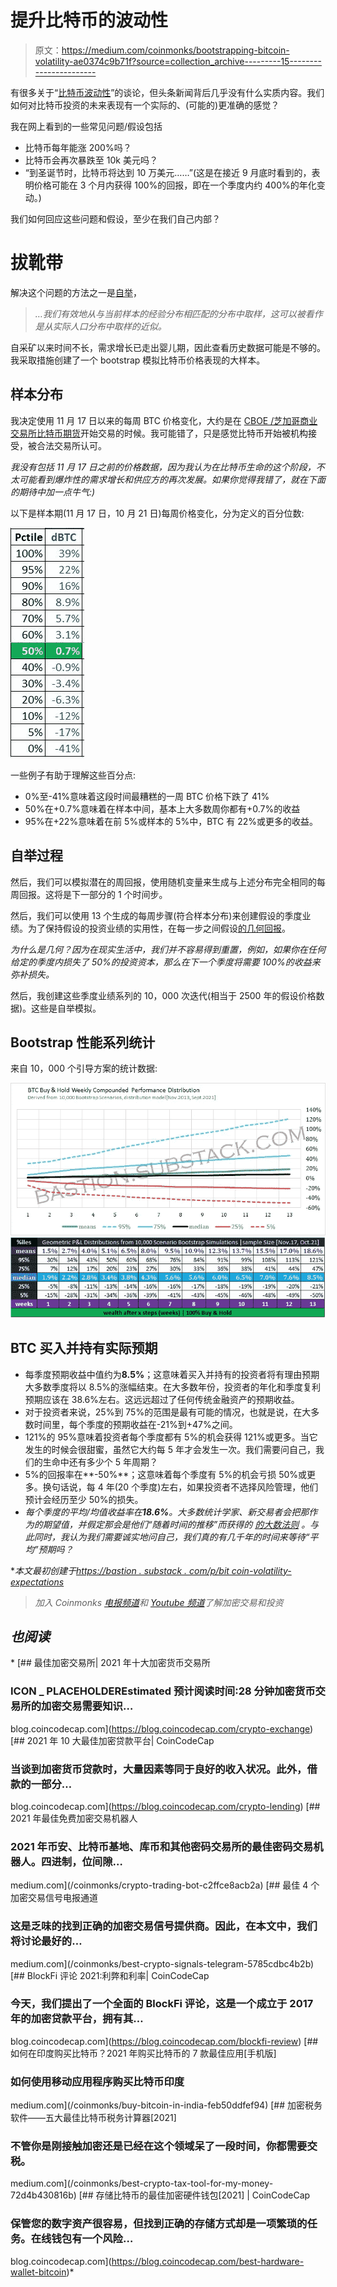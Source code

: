 # 提升比特币的波动性

> 原文：<https://medium.com/coinmonks/bootstrapping-bitcoin-volatility-ae0374c9b71f?source=collection_archive---------15----------------------->

有很多关于“[比特币波动性](https://www.forbes.com/sites/cbovaird/2021/07/01/bitcoin-price-volatility-reached-a-14-month-high-in-june/)”的谈论，但头条新闻背后几乎没有什么实质内容。我们如何对比特币投资的未来表现有一个实际的、(可能的)更准确的感觉？

我在网上看到的一些常见问题/假设包括

*   比特币每年能涨 200%吗？
*   比特币会再次暴跌至 10k 美元吗？
*   “到圣诞节时，比特币将达到 10 万美元……”(这是在接近 9 月底时看到的，表明价格可能在 3 个月内获得 100%的回报，即在一个季度内约 400%的年化变动。)

我们如何回应这些问题和假设，至少在我们自己内部？

# 拔靴带

解决这个问题的方法之一是[自举](https://quantdare.com/bootstrapping-time-series-data/)，

> *…我们有效地从与当前样本的经验分布相匹配的分布中取样，这可以被看作是从实际人口分布中取样的近似。*

自采矿以来时间不长，需求增长已走出婴儿期，因此查看历史数据可能是不够的。我采取措施创建了一个 bootstrap 模拟比特币价格表现的大样本。

## 样本分布

我决定使用 11 月 17 日以来的每周 BTC 价格变化，大约是在 [CBOE /芝加哥商业交易所比特币期货](https://www.investopedia.com/news/bitcoin-futures-cboe-vs-cme-whats-difference/)开始交易的时候。我可能错了，只是感觉比特币开始被机构接受，被合法交易所认可。

*我没有包括 11 月 17 日之前的价格数据，因为我认为在比特币生命的这个阶段，不太可能看到爆炸性的需求增长和供应方的再次发展。如果你觉得我错了，就在下面的期待中加一点牛气:)*

以下是样本期(11 月 17 日，10 月 21 日)每周价格变化，分为定义的百分位数:

![](img/38e1a00bd6c81fb4eea0addf0f3dfa87.png)

一些例子有助于理解这些百分点:

*   0%至-41%意味着这段时间最糟糕的一周 BTC 价格下跌了 41%
*   50%在+0.7%意味着在样本中间，基本上大多数周你都有+0.7%的收益
*   95%在+22%意味着在前 5%或样本的 5%中，BTC 有 22%或更多的收益。

## 自举过程

然后，我们可以模拟潜在的周回报，使用随机变量来生成与上述分布完全相同的每周回报。这将是下一部分的 1 个时间步。

然后，我们可以使用 13 个生成的每周步骤(符合样本分布)来创建假设的季度业绩。为了保持假设的投资业绩的实用性，在每一步之间假设[的几何回报](https://studyfinance.com/geometric-average-return/)。

*为什么是几何？因为在现实生活中，我们并不容易得到重置，例如，如果你在任何给定的季度内损失了 50%的投资资本，那么在下一个季度将需要 100%的收益来弥补损失。*

然后，我创建这些季度业绩系列的 10，000 次迭代(相当于 2500 年的假设价格数据)。这些是自举模拟。

## Bootstrap 性能系列统计

来自 10，000 个引导方案的统计数据:

![](img/6f7eedb52aeb22c61815aa2eadf9bbfe.png)![](img/2a9af7e743ab6be2a831f97c57eafcdb.png)

## BTC 买入并持有实际预期

*   每季度预期收益中值约为**8.5%**；这意味着买入并持有的投资者将有理由预期大多数季度将以 8.5%的涨幅结束。在大多数年份，投资者的年化和季度复利预期应该在 38.6%左右。这远远超过了任何传统金融资产的预期收益。
*   对于投资者来说，25%到 75%的范围是最有可能的情况，也就是说，在大多数时间里，每个季度的预期收益在-21%到+47%之间。
*   121%的 95%意味着投资者每个季度都有 5%的机会获得 121%或更多。当它发生的时候会很甜蜜，虽然它大约每 5 年才会发生一次。我们需要问自己，我们的生命中还有多少个 5 年周期？
*   5%的回报率在**-50%**；这意味着每个季度有 5%的机会亏损 50%或更多。换句话说，每 4 年(20 个季度)左右，如果投资者不选择风险管理，他们预计会经历至少 50%的损失。
*   *每个季度的平均/均值收益率在****18.6%****。大多数统计学家、新交易者会把那作为*[](https://corporatefinanceinstitute.com/resources/knowledge/other/expected-value/)**的期望值，并假定那会是他们“随着时间的推移”而获得的* [*的大数法则*](https://www.probabilitycourse.com/chapter7/7_1_1_law_of_large_numbers.php) *。与此同时，我认为我们需要诚实地问自己，我们真的有几千年的时间来等待“平均”预期吗？**

**本文最初创建于[https://bastion . substack . com/p/bit coin-volatility-expectations](https://bastion.substack.com/p/bitcoin-volatility-expectations)*

> *加入 Coinmonks [电报频道](https://t.me/coincodecap)和 [Youtube 频道](https://www.youtube.com/c/coinmonks/videos)了解加密交易和投资*

## *也阅读*

*[](https://blog.coincodecap.com/crypto-exchange) [## 最佳加密交易所| 2021 年十大加密货币交易所

### ICON _ PLACEHOLDEREstimated 预计阅读时间:28 分钟加密货币交易所的加密交易需要知识…

blog.coincodecap.com](https://blog.coincodecap.com/crypto-exchange) [](https://blog.coincodecap.com/crypto-lending) [## 2021 年 10 大最佳加密贷款平台| CoinCodeCap

### 当谈到加密货币贷款时，大量因素等同于良好的收入状况。此外，借款的一部分…

blog.coincodecap.com](https://blog.coincodecap.com/crypto-lending) [](/coinmonks/crypto-trading-bot-c2ffce8acb2a) [## 2021 年最佳免费加密交易机器人

### 2021 年币安、比特币基地、库币和其他密码交易所的最佳密码交易机器人。四进制，位间隙…

medium.com](/coinmonks/crypto-trading-bot-c2ffce8acb2a) [](/coinmonks/best-crypto-signals-telegram-5785cdbc4b2b) [## 最佳 4 个加密交易信号电报通道

### 这是乏味的找到正确的加密交易信号提供商。因此，在本文中，我们将讨论最好的…

medium.com](/coinmonks/best-crypto-signals-telegram-5785cdbc4b2b) [](https://blog.coincodecap.com/blockfi-review) [## BlockFi 评论 2021:利弊和利率| CoinCodeCap

### 今天，我们提出了一个全面的 BlockFi 评论，这是一个成立于 2017 年的加密贷款平台，拥有其…

blog.coincodecap.com](https://blog.coincodecap.com/blockfi-review) [](/coinmonks/buy-bitcoin-in-india-feb50ddfef94) [## 如何在印度购买比特币？2021 年购买比特币的 7 款最佳应用[手机版]

### 如何使用移动应用程序购买比特币印度

medium.com](/coinmonks/buy-bitcoin-in-india-feb50ddfef94) [](/coinmonks/best-crypto-tax-tool-for-my-money-72d4b430816b) [## 加密税务软件——五大最佳比特币税务计算器[2021]

### 不管你是刚接触加密还是已经在这个领域呆了一段时间，你都需要交税。

medium.com](/coinmonks/best-crypto-tax-tool-for-my-money-72d4b430816b) [](https://blog.coincodecap.com/best-hardware-wallet-bitcoin) [## 存储比特币的最佳加密硬件钱包[2021] | CoinCodeCap

### 保管您的数字资产很容易，但找到正确的存储方式却是一项繁琐的任务。在线钱包有一个风险…

blog.coincodecap.com](https://blog.coincodecap.com/best-hardware-wallet-bitcoin)*